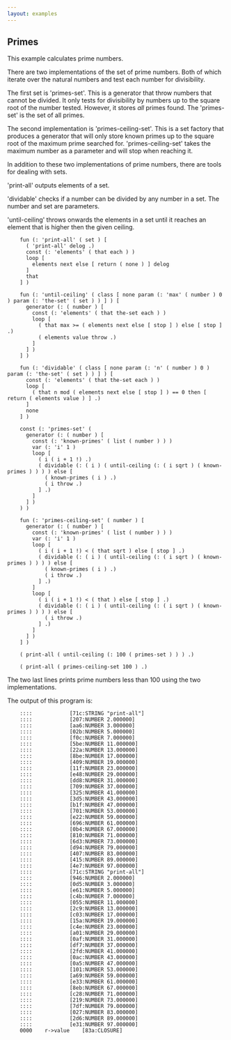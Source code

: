 ```yaml
---
layout: examples
---
```


Primes
------

This example calculates prime numbers.

There are two implementations of the set of prime numbers.
Both of which iterate over the natural numbers and test each number for divisibility.

The first set is 'primes-set'. This is a generator that throw numbers that cannot be divided.
It only tests for divisibility by numbers up to the square root of the number tested.
However, it stores *all* primes found.
The 'primes-set' is the set of all primes.

The second implementation is 'primes-ceiling-set'.
This is a set factory that produces a generator that will only store known primes
up to the square root of the maximum prime searched for.
'primes-ceiling-set' takes the maximum number as a parameter and will stop when reaching it.

In addition to these two implementations of prime numbers, there are tools for dealing with sets.

'print-all' outputs elements of a set.

'dividable' checks if a number can be divided by any number in a set.
The number and set are parameters.

'until-ceiling' throws onwards the elements in a set until it reaches an element that is higher then the given ceiling.


        fun (: 'print-all' ( set ) [
          ( 'print-all' delog .)
          const (: 'elements' ( that each ) )
          loop [
            elements next else [ return ( none ) ] delog
          ]
          that
        ] )

        fun (: 'until-ceiling' ( class [ none param (: 'max' ( number ) 0 ) param (: 'the-set' ( set ) ) ] ) [
          generator (: ( number ) [
            const (: 'elements' ( that the-set each ) )
            loop [
              ( that max >= ( elements next else [ stop ] ) else [ stop ] .)
              ( elements value throw .)
            ]
          ] )
        ] )

        fun (: 'dividable' ( class [ none param (: 'n' ( number ) 0 ) param (: 'the-set' ( set ) ) ] ) [
          const (: 'elements' ( that the-set each ) )
          loop [
            ( that n mod ( elements next else [ stop ] ) == 0 then [ return ( elements value ) ] .)
          ]
          none
        ] )

        const (: 'primes-set' (
          generator (: ( number ) [
            const (: 'known-primes' ( list ( number ) ) )
            var (: 'i' 1 )
            loop [
              ( i ( i + 1 !) .)
              ( dividable (: ( i ) ( until-ceiling (: ( i sqrt ) ( known-primes ) ) ) ) else [
                ( known-primes ( i ) .)
                ( i throw .)
              ] .)
            ]
          ] )
        ) )

        fun (: 'primes-ceiling-set' ( number ) [
          generator (: ( number ) [
            const (: 'known-primes' ( list ( number ) ) )
            var (: 'i' 1 )
            loop [
              ( i ( i + 1 !) < ( that sqrt ) else [ stop ] .)
              ( dividable (: ( i ) ( until-ceiling (: ( i sqrt ) ( known-primes ) ) ) ) else [
                ( known-primes ( i ) .)
                ( i throw .)
              ] .)
            ]
            loop [
              ( i ( i + 1 !) < ( that ) else [ stop ] .)
              ( dividable (: ( i ) ( until-ceiling (: ( i sqrt ) ( known-primes ) ) ) ) else [
                ( i throw .)
              ] .)
            ]
          ] )
        ] )

        ( print-all ( until-ceiling (: 100 ( primes-set ) ) ) .)

        ( print-all ( primes-ceiling-set 100 ) .)

The two last lines prints prime numbers less than 100 using the two implementations.

The output of this program is:

        ::::			[71c:STRING "print-all"]
        ::::			[207:NUMBER 2.000000]
        ::::			[aa6:NUMBER 3.000000]
        ::::			[02b:NUMBER 5.000000]
        ::::			[f0c:NUMBER 7.000000]
        ::::			[5be:NUMBER 11.000000]
        ::::			[22a:NUMBER 13.000000]
        ::::			[8be:NUMBER 17.000000]
        ::::			[409:NUMBER 19.000000]
        ::::			[11f:NUMBER 23.000000]
        ::::			[e48:NUMBER 29.000000]
        ::::			[dd8:NUMBER 31.000000]
        ::::			[709:NUMBER 37.000000]
        ::::			[325:NUMBER 41.000000]
        ::::			[3d5:NUMBER 43.000000]
        ::::			[b1f:NUMBER 47.000000]
        ::::			[701:NUMBER 53.000000]
        ::::			[e22:NUMBER 59.000000]
        ::::			[696:NUMBER 61.000000]
        ::::			[0b4:NUMBER 67.000000]
        ::::			[810:NUMBER 71.000000]
        ::::			[6d3:NUMBER 73.000000]
        ::::			[d94:NUMBER 79.000000]
        ::::			[407:NUMBER 83.000000]
        ::::			[415:NUMBER 89.000000]
        ::::			[4e7:NUMBER 97.000000]
        ::::			[71c:STRING "print-all"]
        ::::			[946:NUMBER 2.000000]
        ::::			[0d5:NUMBER 3.000000]
        ::::			[e61:NUMBER 5.000000]
        ::::			[c4b:NUMBER 7.000000]
        ::::			[055:NUMBER 11.000000]
        ::::			[2c9:NUMBER 13.000000]
        ::::			[c03:NUMBER 17.000000]
        ::::			[15a:NUMBER 19.000000]
        ::::			[c4e:NUMBER 23.000000]
        ::::			[a01:NUMBER 29.000000]
        ::::			[0af:NUMBER 31.000000]
        ::::			[df7:NUMBER 37.000000]
        ::::			[2fd:NUMBER 41.000000]
        ::::			[0ac:NUMBER 43.000000]
        ::::			[0a5:NUMBER 47.000000]
        ::::			[101:NUMBER 53.000000]
        ::::			[a69:NUMBER 59.000000]
        ::::			[e33:NUMBER 61.000000]
        ::::			[8eb:NUMBER 67.000000]
        ::::			[c28:NUMBER 71.000000]
        ::::			[219:NUMBER 73.000000]
        ::::			[7df:NUMBER 79.000000]
        ::::			[027:NUMBER 83.000000]
        ::::			[2d6:NUMBER 89.000000]
        ::::			[e31:NUMBER 97.000000]
        0000	r->value	[83a:CLOSURE]


